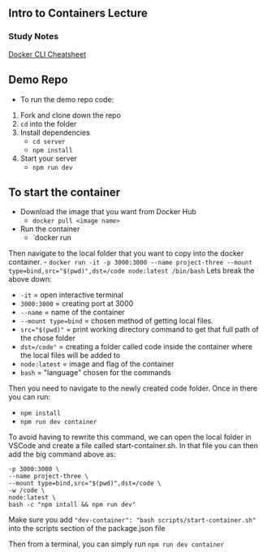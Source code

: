 ## Intro to Containers Lecture 

### Study Notes
[Docker CLI Cheatsheet](https://github.com/getfutureproof/fp_guides_wiki/wiki/Docker-101-Cheatsheet)


## Demo Repo
- To run the demo repo code:
1. Fork and clone down the repo
2. `cd` into the folder
3. Install dependencies
    - `cd server`
    - `npm install`
4. Start your server
    - `npm run dev`

## To start the container 

- Download the image that you want from Docker Hub
    - `docker pull <image name>`
- Run the container 
    - `docker run <image name>
    
Then navigate to the local folder that you want to copy into the docker container. 
    - `docker run -it -p 3000:3000 --name project-three --mount type=bind,src="$(pwd)",dst=/code node:latest /bin/bash`
Lets break the above down:
* `-it` = open interactive terminal
* `3000:3000` = creating port at 3000
* `--name` = name of the container
* `--mount type=bind` = chosen method of getting local files. 
* `src="$(pwd)"` = print working directory command to get that full path of the chose folder
* `dst=/code"` = creating a folder called code inside the container where the local files will be added to
* `node:latest` = image and flag of the container
* `bash` = "language" chosen for the commands
 
 Then you need to navigate to the newly created code folder. Once in there you can run:
 - `npm install`
 - `npm run dev container`
 
 To avoid having to rewrite this command, we can open the local folder in VSCode and create a file called start-container.sh.
 In that file you can then add the big command above as:
``` docker run -it \
-p 3000:3000 \
--name project-three \
--mount type=bind,src="$(pwd)",dst=/code \
-w /code \
node:latest \
bash -c "npm intall && npm run dev"
```

Make sure you add `"dev-container": "bash scripts/start-container.sh"` into the scripts section of the package.json file

Then from a terminal, you can simply run `npm run dev container`
    
